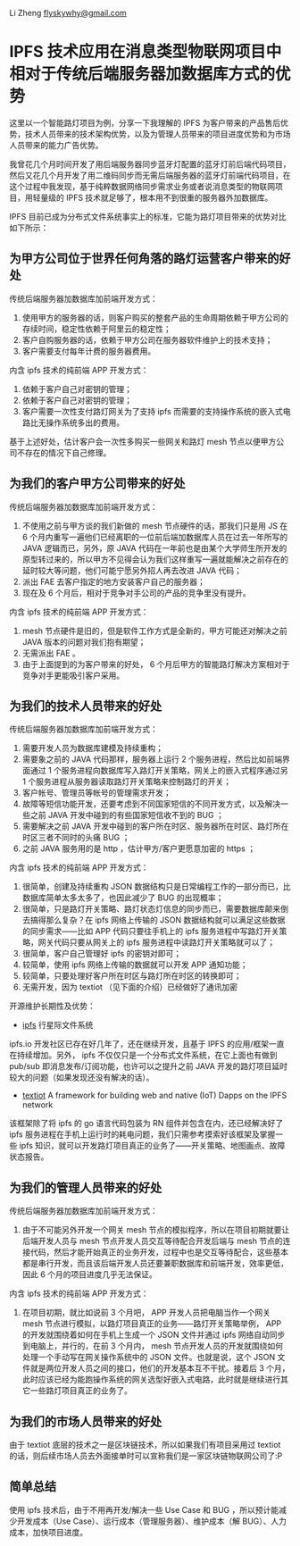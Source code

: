 Li Zheng <flyskywhy@gmail.com>

# IPFS 技术应用在消息类型物联网项目中相对于传统后端服务器加数据库方式的优势

这里以一个智能路灯项目为例，分享一下我理解的 IPFS 为客户带来的产品售后优势，技术人员带来的技术架构优势，以及为管理人员带来的项目进度优势和为市场人员带来的能力广告优势。

我曾花几个月时间开发了用后端服务器同步蓝牙灯配置的蓝牙灯前后端代码项目，然后又花几个月开发了用二维码同步而无需后端服务器的蓝牙灯前端代码项目，在这个过程中我发现，基于纯粹数据网络同步需求业务或者说消息类型的物联网项目，用轻量级的 IPFS 技术就足够了，根本用不到很重的服务器外加数据库。

IPFS 目前已成为分布式文件系统事实上的标准，它能为路灯项目带来的优势对比如下所示：

## 为甲方公司位于世界任何角落的路灯运营客户带来的好处
传统后端服务器加数据库加前端开发方式：

1. 使用甲方的服务器的话，则客户购买的整套产品的生命周期依赖于甲方公司的存续时间，稳定性依赖于阿里云的稳定性；
2. 客户自购服务器的话，依赖于甲方公司在服务器软件维护上的技术支持；
3. 客户需要支付每年计费的服务器费用。

内含 ipfs 技术的纯前端 APP 开发方式：

1. 依赖于客户自己对密钥的管理；
2. 依赖于客户自己对密钥的管理；
3. 客户需要一次性支付路灯网关为了支持 ipfs 而需要的支持操作系统的嵌入式电路比无操作系统多出的费用。

基于上述好处，估计客户会一次性多购买一些网关和路灯 mesh 节点以便甲方公司不存在的情况下自己修理。

## 为我们的客户甲方公司带来的好处
传统后端服务器加数据库加前端开发方式：

1. 不使用之前与甲方谈的我们新做的 mesh 节点硬件的话，那我们只是用 JS 在 6 个月内重写一遍他们已经离职的一位前后端加数据库人员在过去一年所写的 JAVA 逻辑而已，另外，原 JAVA 代码在一年前也是由某个大学师生所开发的原型转过来的，所以甲方不见得会认为我们这样重写一遍就能解决之前存在的延时较大等问题，他们可能宁愿另外招人再去改进 JAVA 代码；
2. 派出 FAE 去客户指定的地方安装客户自己的服务器；
3. 现在及 6 个月后，相对于竞争对手公司的产品的竞争里没有提升。

内含 ipfs 技术的纯前端 APP 开发方式：

1. mesh 节点硬件是旧的，但是软件工作方式是全新的，甲方可能还对解决之前 JAVA 版本的问题对我们抱有期望；
2. 无需派出 FAE 。
3. 由于上面提到的为客户带来的好处， 6 个月后甲方的智能路灯解决方案相对于竞争对手更能吸引客户采用。

## 为我们的技术人员带来的好处
传统后端服务器加数据库加前端开发方式：

1. 需要开发人员为数据库建模及持续重构；
2. 需要象之前的 JAVA 代码那样，服务器上运行 2 个服务进程，然后比如前端界面通过 1 个服务进程向数据库写入路灯开关策略，网关上的嵌入式程序通过另 1 个服务进程从服务器读取路灯开关策略来控制路灯的开关；
3. 客户帐号、管理员等帐号的管理需求开发；
4. 故障等短信功能开发，还要考虑到不同国家短信的不同开发方式，以及解决一些之前 JAVA 开发中碰到的有些国家短信收不到的 BUG ；
5. 需要解决之前 JAVA 开发中碰到的客户所在时区、服务器所在时区、路灯所在时区三者不同时的头痛 BUG ；
6. 之前 JAVA 服务用的是 http ，估计甲方/客户更愿意加密的 https ；

内含 ipfs 技术的纯前端 APP 开发方式：

1. 很简单，创建及持续重构 JSON 数据结构只是日常编程工作的一部分而已，比数据库简单太多太多了，也因此减少了 BUG 的出现概率；
2. 很简单，只是路灯开关策略、路灯状态灯信息的同步而已，需要数据库颠来倒去搞得那么复杂？在 ipfs 网络上传输的 JSON 数据结构就可以满足这些数据的同步需求——比如 APP 代码只要往手机上的 ipfs 服务进程中写路灯开关策略，网关代码只要从网关上的 ipfs 服务进程中读路灯开关策略就可以了；
3. 很简单，客户自己管理好 ipfs 的密钥对即可；
4. 较简单，使用 ipfs 网络上传输的数据就可以开发 APP 通知功能；
5. 较简单，只要处理好客户所在时区与路灯所在时区的转换即可；
6. 无需开发，因为 textiot （见下面的介绍）已经做好了通讯加密

开源维护长期性及优势：

* [ipfs](https://github.com/ipfs/go-ipfs) 行星际文件系统

ipfs.io 开发社区已存在好几年了，还在继续开发，且基于 IPFS 的应用/框架一直在持续增加。另外， ipfs 不仅仅只是一个分布式文件系统，在它上面也有做到 pub/sub 即消息发布/订阅功能，也许可以之提升之前 JAVA 开发的路灯项目延时较大的问题（如果发现还没有解决的话）。

* [textiot](https://github.com/flyskywhy/textiot) A framework for building web and native (IoT) Dapps on the IPFS network

该框架除了将 ipfs 的 go 语言代码包装为 RN 组件并包含在内，还已经解决好了 ipfs 服务进程在手机上运行时的耗电问题，我们只需参考摸索好该框架及掌握一些 ipfs 知识，就可以开发路灯项目真正的业务了——开关策略、地图画点、故障状态报告。

## 为我们的管理人员带来的好处
传统后端服务器加数据库加前端开发方式：

1. 由于不可能另外开发一个网关 mesh 节点的模拟程序，所以在项目初期就要让后端开发人员与 mesh 节点开发人员交互等待配合开发后端与 mesh 节点的连接代码，然后才能开始真正的业务开发，过程中也是交互等待配合，这些基本都是串行开发，而且该后端开发人员还要兼职数据库和前端开发，效率更低，因此 6 个月的项目进度几乎无法保证。

内含 ipfs 技术的纯前端 APP 开发方式：

1. 在项目初期，就比如说前 3 个月吧， APP 开发人员把电脑当作一个网关 mesh 节点进行模拟，以路灯项目真正的业务——路灯开关策略举例， APP 的开发就围绕着如何在手机上生成一个 JSON 文件并通过 ipfs 网络自动同步到电脑上，并行的，在前 3 个月内， mesh 节点开发人员的开发就围绕如何处理一个手动写在网关操作系统中的 JSON 文件。也就是说，这个 JSON 文件就是两位开发人员之间的接口，他们的开发基本互不干扰。接着后 3 个月，此时应该已经为能跑操作系统的网关选型好嵌入式电路，此时就是继续进行其它一些路灯项目真正的业务了。

## 为我们的市场人员带来的好处
由于 textiot 底层的技术之一是区块链技术，所以如果我们有项目采用过 textiot 的话，则后续市场人员去外面接单时可以宣称我们是一家区块链物联网公司了:P

## 简单总结
使用 ipfs 技术后，由于不用再开发/解决一些 Use Case 和 BUG ，所以预计能减少开发成本（Use Case）、运行成本（管理服务器）、维护成本（解 BUG）、人力成本，加快项目进度。
